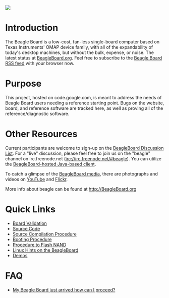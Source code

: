 [![](http://beagleboard.org/static/images/beagle-hd-logo.gif)](http://beagleboard.org)
# Introduction #

The Beagle Board is a low-cost, fan-less  single-board computer  based on Texas Instruments' OMAP device family, with all of the expandability of today's desktop machines, but without the bulk, expense, or noise. The latest status at [BeagleBoard.org](http://BeagleBoard.org).  Feel free to subscribe to the [Beagle Board RSS feed](http://feeds.feedburner.com/BeagleBoard) with your browser now.

# Purpose #

This project, hosted on code.google.com, is meant to address the needs of Beagle Board users needing a reference starting point.  Bugs on the website, board, and reference software are tracked here, as well as proving all of the reference/diagnostic software.

# Other Resources #

Current participants are welcome to sign-up on the [BeagleBoard Discussion List](http://groups.google.com/group/beagleboard).  For a "live" discussion, please feel free to join us on the "beagle" channel on irc.freenode.net ([irc://irc.freenode.net/#beagle](irc://irc.freenode.net/#beagle)).  You can utilize the [BeagleBoard-hosted Java-based client](http://BeagleBoard.org/chat).

To catch a glimpse of the [BeagleBoard media](http://BeagleBoard.org/media), there are photographs and videos on [YouTube](http://www.youtube.com/group/beagleboard) and [Flickr](http://www.flickr.com/groups/beagleboard/).

More info about beagle can be found at http://BeagleBoard.org

# Quick Links #
  * [Board Validation](http://code.google.com/p/beagleboard/wiki/BeagleboardRevCValidation)
  * [Source Code](http://code.google.com/p/beagleboard/wiki/BeagleSourceCode)
  * [Source Compilation Procedure](http://code.google.com/p/beagleboard/wiki/BeagleSoftCompile)
  * [Booting Procedure](http://code.google.com/p/beagleboard/wiki/BootingBeagleBoard)
  * [Procedure to Flash NAND](http://code.google.com/p/beagleboard/wiki/BeagleNANDFlashing)
  * [Linux Hints on the BeagleBoard](http://code.google.com/p/beagleboard/wiki/LinuxHints)
  * [Demos](http://code.google.com/p/beagleboard/wiki/Demos)

# FAQ #
  * [My Beagle Board just arrived how can I proceed?](http://code.google.com/p/beagleboard/wiki/outofthebox)